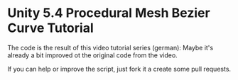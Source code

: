 # Unity 5.4 Procedural Mesh Bezier Curve Tutorial

The code is the result of this video tutorial series (german):
Maybe it's already a bit improved ot the original code from the video.

If you can help or improve the script, just fork it a create some pull requests.
